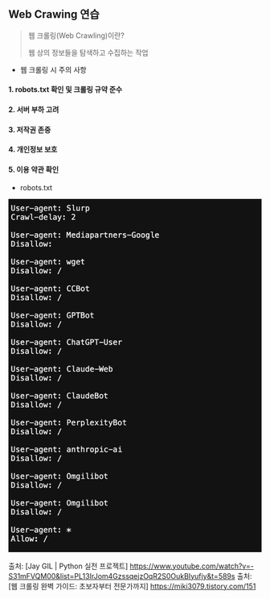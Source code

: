 ## Web Crawing 연습
> 웹 크롤링(Web Crawling)이란?
>
> 웹 상의 정보들을 탐색하고 수집하는 작업

- 웹 크롤링 시 주의 사항
#### 1. robots.txt 확인 및 크롤링 규약 준수

#### 2. 서버 부하 고려

#### 3. 저작권 존중

#### 4. 개인정보 보호

#### 5. 이용 약관 확인

- robots.txt
  
![TransferMarkt_robots.txt](https://github.com/ganghyo/TransferMarkt/blob/main/TransferMarkt_robots.png)


출처: [Jay GIL | Python 실전 프로젝트] https://www.youtube.com/watch?v=-S31mFVQM00&list=PL13IrJom4GzssqejzOqR2S0OukBIyufjy&t=589s
출처: [웹 크롤링 완벽 가이드: 초보자부터 전문가까지] https://miki3079.tistory.com/151
